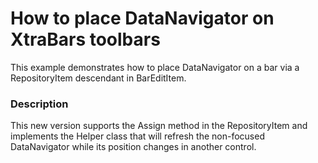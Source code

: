 # How to place DataNavigator on XtraBars toolbars


<p>This example demonstrates how to place DataNavigator on a bar via a RepositoryItem descendant in BarEditItem.</p>


<h3>Description</h3>

<p>This new version supports the Assign method in the RepositoryItem and implements the Helper class that will refresh the non-focused DataNavigator while its position changes in another control.</p>

<br/>


